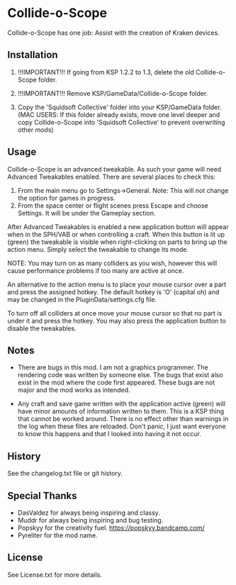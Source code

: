 # Collide-o-Scope

Collide-o-Scope has one job: Assist with the creation of Kraken devices.

## Installation

1. !!!IMPORTANT!!! If going from KSP 1.2.2 to 1.3, delete the old Collide-o-Scope folder.

2. !!!IMPORTANT!!! Remove KSP/GameData/Collide-o-Scope folder.

3. Copy the 'Squidsoft Collective' folder into your KSP/GameData folder. (MAC USERS: If this folder already exists, move one level deeper and copy Collide-o-Scope into 'Squidsoft Collective' to prevent overwriting other mods)

## Usage

Collide-o-Scope is an advanced tweakable. As such your game will need Advanced Tweakables enabled. There are several places to check this:

1. From the main menu go to Settings->General. Note: This will not change the option for games in progress.
2. From the space center or flight scenes press Escape and choose Settings. It will be under the Gameplay section.

After Advanced Tweakables is enabled a new application button will appear when in the SPH/VAB or when controlling a craft. When this button is lit up (green) the tweakable is visible when right-clicking on parts to bring up the action menu. Simply select the tweakable to change its mode.

NOTE: You may turn on as many colliders as you wish, however this will cause performance problems if too many are active at once.

An alternative to the action menu is to place your mouse cursor over a part and press the assigned hotkey. The default hotkey is 'O' (capital oh) and may be changed in the PluginData/settings.cfg file.

To turn off all colliders at once move your mouse cursor so that no part is under it and press the hotkey. You may also press the application button to disable the tweakables.

## Notes

- There are bugs in this mod. I am not a graphics programmer. The rendering code was written by someone else. The bugs that exist also exist in the mod where the code first appeared. These bugs are not major and the mod works as intended.

- Any craft and save game written with the application active (green) will have minor amounts of information written to them. This is a KSP thing that cannot be worked around. There is no effect other than warnings in the log when these files are reloaded. Don't panic, I just want everyone to know this happens and that I looked into having it not occur.

## History

See the changelog.txt file or git history.

## Special Thanks

- DasValdez for always being inspiring and classy.
- Muddr for always being inspiring and bug testing.
- Popskyy for the creativity fuel. https://popskyy.bandcamp.com/
- Pyreliter for the mod name.

## License

See License.txt for more details.
